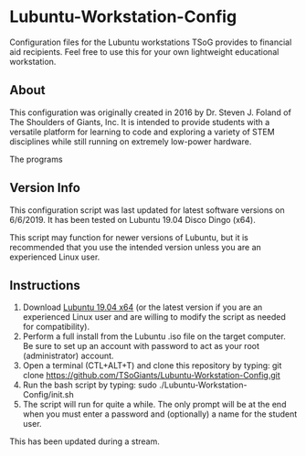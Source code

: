 # Lubuntu-Workstation-Config
Configuration files for the Lubuntu workstations TSoG provides to financial aid recipients. Feel free to use this for your own lightweight educational workstation.

## About
This configuration was originally created in 2016 by Dr. Steven J. Foland of The Shoulders of Giants, Inc. It is intended to provide students with a versatile platform for learning to code and exploring a variety of STEM disciplines while still running on extremely low-power hardware.

The programs 

## Version Info
This configuration script was last updated for latest software versions on 6/6/2019. It has been tested on Lubuntu 19.04 Disco Dingo (x64).

This script may function for newer versions of Lubuntu, but it is recommended that you use the intended version unless you are an experienced Linux user.

## Instructions
1. Download [Lubuntu 19.04 x64](http://cdimage.ubuntu.com/lubuntu/releases/19.04/release/lubuntu-19.04-desktop-amd64.iso) (or the latest version if you are an experienced Linux user and are willing to modify the script as needed for compatibility).
2. Perform a full install from the Lubuntu .iso file on the target computer. Be sure to set up an account with password to act as your root (administrator) account.
3. Open a terminal (CTL+ALT+T) and clone this repository by typing: git clone https://github.com/TSoGiants/Lubuntu-Workstation-Config.git
4. Run the bash script by typing: sudo ./Lubuntu-Workstation-Config/init.sh
4. The script will run for quite a while. The only prompt will be at the end when you must enter a password and (optionally) a name for the student user.

This has been updated during a stream.

